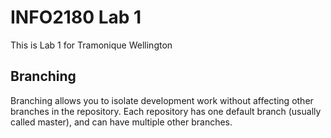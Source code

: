 # INFO2180 Lab 1

This is Lab 1 for Tramonique Wellington

## Branching

Branching allows you to isolate development work without affecting other branches in the repository. Each repository has one default branch (usually called master), and can have multiple other branches.
